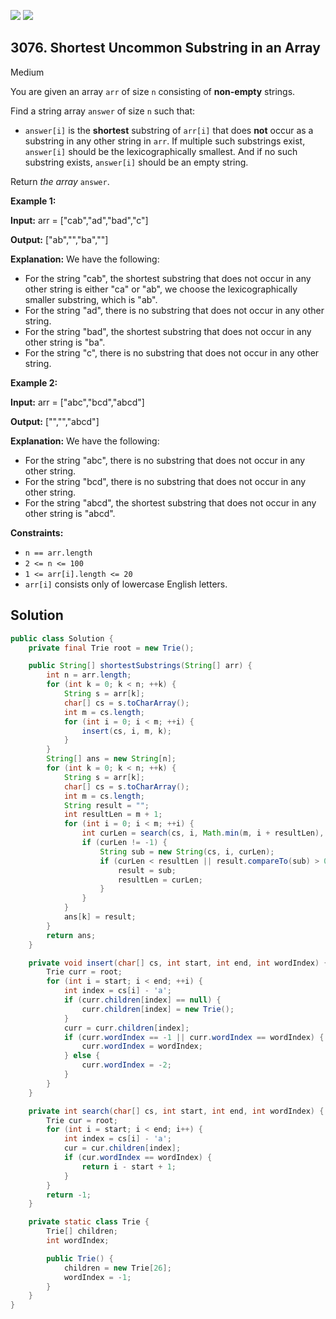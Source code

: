 [![](https://img.shields.io/github/stars/javadev/LeetCode-in-Java?label=Stars&style=flat-square)](https://github.com/javadev/LeetCode-in-Java)
[![](https://img.shields.io/github/forks/javadev/LeetCode-in-Java?label=Fork%20me%20on%20GitHub%20&style=flat-square)](https://github.com/javadev/LeetCode-in-Java/fork)

## 3076\. Shortest Uncommon Substring in an Array

Medium

You are given an array `arr` of size `n` consisting of **non-empty** strings.

Find a string array `answer` of size `n` such that:

*   `answer[i]` is the **shortest** substring of `arr[i]` that does **not** occur as a substring in any other string in `arr`. If multiple such substrings exist, `answer[i]` should be the lexicographically smallest. And if no such substring exists, `answer[i]` should be an empty string.

Return _the array_ `answer`.

**Example 1:**

**Input:** arr = ["cab","ad","bad","c"]

**Output:** ["ab","","ba",""]

**Explanation:** We have the following: 
- For the string "cab", the shortest substring that does not occur in any other string is either "ca" or "ab", we choose the lexicographically smaller substring, which is "ab". 
- For the string "ad", there is no substring that does not occur in any other string. 
- For the string "bad", the shortest substring that does not occur in any other string is "ba". 
- For the string "c", there is no substring that does not occur in any other string.

**Example 2:**

**Input:** arr = ["abc","bcd","abcd"]

**Output:** ["","","abcd"]

**Explanation:** We have the following: 
- For the string "abc", there is no substring that does not occur in any other string. 
- For the string "bcd", there is no substring that does not occur in any other string. 
- For the string "abcd", the shortest substring that does not occur in any other string is "abcd".

**Constraints:**

*   `n == arr.length`
*   `2 <= n <= 100`
*   `1 <= arr[i].length <= 20`
*   `arr[i]` consists only of lowercase English letters.

## Solution

```java
public class Solution {
    private final Trie root = new Trie();

    public String[] shortestSubstrings(String[] arr) {
        int n = arr.length;
        for (int k = 0; k < n; ++k) {
            String s = arr[k];
            char[] cs = s.toCharArray();
            int m = cs.length;
            for (int i = 0; i < m; ++i) {
                insert(cs, i, m, k);
            }
        }
        String[] ans = new String[n];
        for (int k = 0; k < n; ++k) {
            String s = arr[k];
            char[] cs = s.toCharArray();
            int m = cs.length;
            String result = "";
            int resultLen = m + 1;
            for (int i = 0; i < m; ++i) {
                int curLen = search(cs, i, Math.min(m, i + resultLen), k);
                if (curLen != -1) {
                    String sub = new String(cs, i, curLen);
                    if (curLen < resultLen || result.compareTo(sub) > 0) {
                        result = sub;
                        resultLen = curLen;
                    }
                }
            }
            ans[k] = result;
        }
        return ans;
    }

    private void insert(char[] cs, int start, int end, int wordIndex) {
        Trie curr = root;
        for (int i = start; i < end; ++i) {
            int index = cs[i] - 'a';
            if (curr.children[index] == null) {
                curr.children[index] = new Trie();
            }
            curr = curr.children[index];
            if (curr.wordIndex == -1 || curr.wordIndex == wordIndex) {
                curr.wordIndex = wordIndex;
            } else {
                curr.wordIndex = -2;
            }
        }
    }

    private int search(char[] cs, int start, int end, int wordIndex) {
        Trie cur = root;
        for (int i = start; i < end; i++) {
            int index = cs[i] - 'a';
            cur = cur.children[index];
            if (cur.wordIndex == wordIndex) {
                return i - start + 1;
            }
        }
        return -1;
    }

    private static class Trie {
        Trie[] children;
        int wordIndex;

        public Trie() {
            children = new Trie[26];
            wordIndex = -1;
        }
    }
}
```